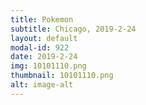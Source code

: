 ```yaml
---
title: Pokemon
subtitle: Chicago, 2019-2-24
layout: default
modal-id: 922
date: 2019-2-24
img: 10101110.png
thumbnail: 10101110.png
alt: image-alt
---
```

